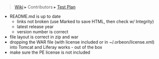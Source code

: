 > [Wiki](Home) ▸ Contributors ▸ [Test Plan](./Contributors-:-Test-Plan)

- README.md is up to date
  - links not broken (use Marked to save HTML, then check w/ Integrity)
  - latest release year
  - version number is correct
- file layout is correct in zip and war
- dropping the WAR file (with license included or in ~/.orbeon/license.xml) into Tomcat and Liferay works - out of the box
- make sure the PE license is not included